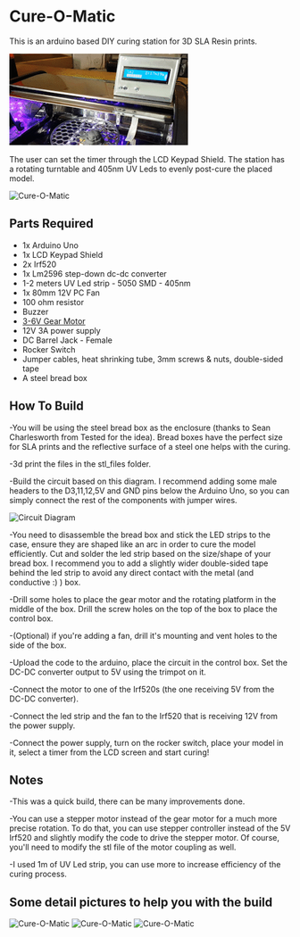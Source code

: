 # Cure-O-Matic
This is an arduino based DIY curing station for 3D SLA Resin prints.

![Curing Station](images/curing_station_anim.gif)

The user can set the timer through the LCD Keypad Shield. The station has a rotating turntable and 405nm UV Leds to evenly post-cure the placed model.

<img src="https://github.com/tolgaozuygur/cure-o-matic/blob/master/images/20200504_034442.jpg" title="Cure-O-Matic" alt="Cure-O-Matic" width="500">


## Parts Required
- 1x Arduino Uno
- 1x LCD Keypad Shield
- 2x Irf520
- 1x Lm2596 step-down dc-dc converter
- 1-2 meters UV Led strip - 5050 SMD - 405nm
- 1x 80mm 12V PC Fan
- 100 ohm resistor
- Buzzer
- <a href="https://www.bananarobotics.com/shop/Yellow-Gear-Motor-with-120-to-1-reduction-ratio" target="_blank">3-6V Gear Motor </a>
- 12V 3A power supply
- DC Barrel Jack - Female
- Rocker Switch
- Jumper cables, heat shrinking tube, 3mm screws & nuts, double-sided tape
- A steel bread box

## How To Build
-You will be using the steel bread box as the enclosure (thanks to Sean Charlesworth from Tested for the idea). Bread boxes have the perfect size for SLA prints and the reflective surface of a steel one helps with the curing.

-3d print the files in the stl_files folder.

-Build the circuit based on this diagram. I recommend adding some male headers to the D3,11,12,5V and GND pins below the Arduino Uno, so you can simply connect the rest of the components with jumper wires. 

<img src="https://github.com/tolgaozuygur/cure-o-matic/blob/master/images/uv_curing_station_circuit_bb.jpg" title="Circuit Diagram" alt="Circuit Diagram">

-You need to disassemble the bread box and stick the LED strips to the case, ensure they are shaped like an arc in order to cure the model efficiently. Cut and solder the led strip based on the size/shape of your bread box. I recommend you to add a slightly wider double-sided tape behind the led strip to avoid any direct contact with the metal (and conductive :) ) box.

-Drill some holes to place the gear motor and the rotating platform in the middle of the box. Drill the screw holes on the top of the box to place the control box. 

-(Optional) if you're adding a fan, drill it's mounting and vent holes to the side of the box.

-Upload the code to the arduino, place the circuit in the control box. Set the DC-DC converter output to 5V using the trimpot on it.

-Connect the motor to one of the Irf520s (the one receiving 5V from the DC-DC converter).

-Connect the led strip and the fan to the Irf520 that is receiving 12V from the power supply.

-Connect the power supply, turn on the rocker switch, place your model in it, select a timer from the LCD screen and start curing!

## Notes
-This was a quick build, there can be many improvements done.

-You can use a stepper motor instead of the gear motor for a much more precise rotation. To do that, you can use stepper controller instead of the 5V Irf520 and slightly modify the code to drive the stepper motor. Of course, you'll need to modify the stl file of the motor coupling as well.

-I used 1m of UV Led strip, you can use more to increase efficiency of the curing process. 

## Some detail pictures to help you with the build
<img src="https://github.com/tolgaozuygur/cure-o-matic/blob/master/images/20200504_034123.jpg" title="Cure-O-Matic" alt="Cure-O-Matic" width="500">
<img src="https://github.com/tolgaozuygur/cure-o-matic/blob/master/images/20200504_034134.jpg" title="Cure-O-Matic" alt="Cure-O-Matic" width="500">
<img src="https://github.com/tolgaozuygur/cure-o-matic/blob/master/images/20200504_034226.jpg" title="Cure-O-Matic" alt="Cure-O-Matic" width="500">
